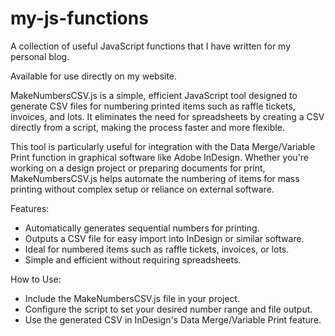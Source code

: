 # my-js-functions
A collection of useful JavaScript functions that I have written for my personal blog.

Available for use directly on my website.

MakeNumbersCSV.js is a simple, efficient JavaScript tool designed to generate CSV files for numbering printed items such as raffle tickets, invoices, and lots. It eliminates the need for spreadsheets by creating a CSV directly from a script, making the process faster and more flexible.

This tool is particularly useful for integration with the Data Merge/Variable Print function in graphical software like Adobe InDesign. Whether you're working on a design project or preparing documents for print, MakeNumbersCSV.js helps automate the numbering of items for mass printing without complex setup or reliance on external software.

Features:
- Automatically generates sequential numbers for printing.
- Outputs a CSV file for easy import into InDesign or similar software.
- Ideal for numbered items such as raffle tickets, invoices, or lots.
- Simple and efficient without requiring spreadsheets.

How to Use:
- Include the MakeNumbersCSV.js file in your project.
- Configure the script to set your desired number range and file output.
- Use the generated CSV in InDesign's Data Merge/Variable Print feature.
